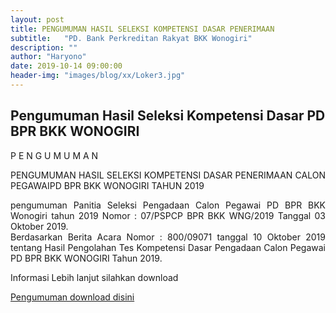 ```yaml
---
layout: post
title: PENGUMUMAN HASIL SELEKSI KOMPETENSI DASAR PENERIMAAN
subtitle:   "PD. Bank Perkreditan Rakyat BKK Wonogiri"
description: ""
author: "Haryono"
date: 2019-10-14 09:00:00
header-img: "images/blog/xx/Loker3.jpg"
---
```



## Pengumuman Hasil Seleksi Kompetensi Dasar PD BPR BKK WONOGIRI

<div style="text-align: justify;">

P E N G U M U M A N

PENGUMUMAN HASIL SELEKSI KOMPETENSI DASAR PENERIMAAN
CALON PEGAWAIPD BPR BKK WONOGIRI TAHUN 2019

pengumuman  Panitia  Seleksi  Pengadaan  Calon  Pegawai  PD  BPR  BKK  Wonogiri  tahun  2019
Nomor  : 07/PSPCP  BPR  BKK  WNG/2019  Tanggal  03 Oktober 2019.    
Berdasarkan Berita  Acara  Nomor  : 800/09071  tanggal  10  Oktober  2019  tentang  Hasil  Pengolahan  Tes Kompetensi  Dasar  Pengadaan Calon  Pegawai  PD  BPR  BKK  WONOGIRI  Tahun  2019.

Informasi Lebih lanjut silahkan download
</div>


[Pengumuman download disini](/publikasi/Loker/PENGUMUMAN_HASIL_SELEKSI_KOMPETENSI_DASAR.pdf)






